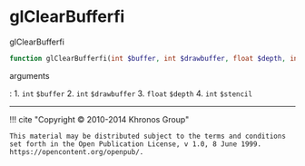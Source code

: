 # glClearBufferfi
glClearBufferfi

```php
function glClearBufferfi(int $buffer, int $drawbuffer, float $depth, int $stencil) : void
```



arguments

:    1. `int` `$buffer` 
    2. `int` `$drawbuffer` 
    3. `float` `$depth` 
    4. `int` `$stencil` 



---
     

!!! cite "Copyright © 2010-2014 Khronos Group"

    This material may be distributed subject to the terms and conditions set forth in the Open Publication License, v 1.0, 8 June 1999. https://opencontent.org/openpub/.